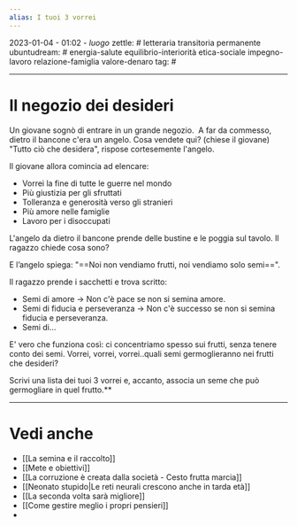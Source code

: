 ```yaml
---
alias: I tuoi 3 vorrei
---
```

2023-01-04 - 01:02 - *luogo*
zettle: # letteraria transitoria permanente
ubuntudream: # energia-salute equilibrio-interiorità etica-sociale impegno-lavoro relazione-famiglia valore-denaro 
tag: #

---
# Il negozio dei desideri
Un giovane sognò di entrare in un grande negozio. 
A far da commesso, dietro il bancone c'era un angelo.
Cosa vendete qui? (chiese il giovane)
"Tutto ciò che desidera", rispose cortesemente l'angelo.

Il giovane allora comincia ad elencare: 
- Vorrei la fine di tutte le guerre nel mondo 
- Più giustizia per gli sfruttati 
- Tolleranza e generosità verso gli stranieri 
- Più amore nelle famiglie
- Lavoro per i disoccupati

L'angelo da dietro il bancone prende delle bustine e le poggia sul tavolo.
Il ragazzo chiede cosa sono?

E l’angelo spiega: "==Noi non vendiamo frutti, noi vendiamo solo semi==".

Il ragazzo prende i sacchetti e trova scritto:
-   Semi di amore → Non c'è pace se non si semina amore.
-   Semi di fiducia e perseveranza → Non c'è successo se non si semina fiducia e perseveranza.
-   Semi di…    

E' vero che funziona così: ci concentriamo spesso sui frutti, senza tenere conto dei semi.
Vorrei, vorrei, vorrei..quali semi germoglieranno nei frutti che desideri?

Scrivi una lista dei tuoi 3 vorrei e, accanto, associa un seme che può germogliare in quel frutto.**



---
# Vedi anche
- [[La semina e il raccolto]]
- [[Mete e obiettivi]]
- [[La corruzione è creata dalla società - Cesto frutta marcia]]
- [[Neonato stupido|Le reti neurali crescono anche in tarda età]]
- [[La seconda volta sarà migliore]]
- [[Come gestire meglio i propri pensieri]]
- 